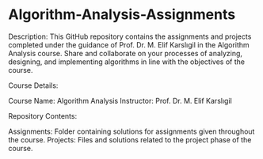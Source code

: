 # Algorithm-Analysis-Assignments

Description:
This GitHub repository contains the assignments and projects completed under the guidance of Prof. Dr. M. Elif Karslıgil in the Algorithm Analysis course. Share and collaborate on your processes of analyzing, designing, and implementing algorithms in line with the objectives of the course.

Course Details:

Course Name: Algorithm Analysis
Instructor: Prof. Dr. M. Elif Karslıgil

Repository Contents:

Assignments: Folder containing solutions for assignments given throughout the course.
Projects: Files and solutions related to the project phase of the course.